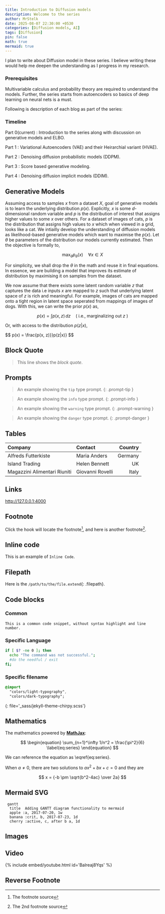 ```yaml
---
title: Introduction to Diffusion models
description: Welcome to the series
author: MrStelk
date: 2025-08-07 22:30:00 +0530
categories: [Diffusion models, AI]
tags: [Diffusion]
pin: false
math: true
mermaid: true
---
```


I plan to write about Diffusion model in these series. I believe writing these would help me deepen the understanding as I progress in my research.

### Prerequisites
Multivariable calculus and probability theory are required to understand the models. Further, the series starts from autoencoders so basics of deep learning on neural nets is a must.

Following is description of each blog as part of the series:

### Timeline

Part 0(current)
: Introduction to the series along with discussion on generative models and ELBO.

Part 1
: Variational Autoencoders (VAE) and their Heirarchial variant (HVAE).

Part 2
: Denoising diffusion probabilistic models (DDPM).

Part 3
: Score based generative modeling.

Part 4
: Denoising diffusion implicit models (DDIM).

## Generative Models
Assuming access to samples $x$ from a dataset $X$, goal of generative models is to learn the underlying distribution $p(x)$. Explicitly, $x$ is some $d$-dimensional random variable and $p$ is the distribution of interest that assigns higher values to some $x$ over others. For a dataset of images of cats, $p$ is the distribution that assigns high values to $x$ which when viewed in a grid, looks like a cat. We intiailly develop the understanding of diffusion models as likelihood-based generative models which want to maximise the $p(x)$. Let $\theta$ be parameters of the distribution our models currently estimated. Then the objective is formally to,

$$
\max_\theta p_{\theta}(x) \quad \forall x \in X
$$

For simplicity, we shall drop the $\theta$ in the math and reuse it in final equations. In essence, we are building a model that improves its estimate of distribution by maximising it on samples from the dataset.

We now assume that there exists some latent random variable $z$ that captures the data i.e inputs $x$ are mapped to $z$ such that underlying latent space of $z$ is rich and meaningful. For example, images of cats are mapped onto a tight region in latent space seperated from mappings of images of dogs. With this, we can write the prior $p(x)$ as,

$$
p(x) = \int p(x, z) \, dz \quad \text{( i.e., marginalizing out } z\text{ )}
$$

Or, with access to the distribution $p(z|x)$,

$$
p(x) = \frac{p(x, z)}}p(z|x)}
$$
## Block Quote

> This line shows the _block quote_.

## Prompts

<!-- markdownlint-capture -->
<!-- markdownlint-disable -->
> An example showing the `tip` type prompt.
{: .prompt-tip }

> An example showing the `info` type prompt.
{: .prompt-info }

> An example showing the `warning` type prompt.
{: .prompt-warning }

> An example showing the `danger` type prompt.
{: .prompt-danger }
<!-- markdownlint-restore -->

## Tables

| Company                      | Contact          | Country |
| :--------------------------- | :--------------- | ------: |
| Alfreds Futterkiste          | Maria Anders     | Germany |
| Island Trading               | Helen Bennett    |      UK |
| Magazzini Alimentari Riuniti | Giovanni Rovelli |   Italy |

## Links

<http://127.0.0.1:4000>

## Footnote

Click the hook will locate the footnote[^footnote], and here is another footnote[^fn-nth-2].

## Inline code

This is an example of `Inline Code`.

## Filepath

Here is the `/path/to/the/file.extend`{: .filepath}.

## Code blocks

### Common

```text
This is a common code snippet, without syntax highlight and line number.
```

### Specific Language

```bash
if [ $? -ne 0 ]; then
  echo "The command was not successful.";
  #do the needful / exit
fi;
```

### Specific filename

```sass
@import
  "colors/light-typography",
  "colors/dark-typography";
```
{: file='_sass/jekyll-theme-chirpy.scss'}

## Mathematics

The mathematics powered by [**MathJax**](https://www.mathjax.org/):

$$
\begin{equation}
  \sum_{n=1}^\infty 1/n^2 = \frac{\pi^2}{6}
  \label{eq:series}
\end{equation}
$$

We can reference the equation as \eqref{eq:series}.

When $a \ne 0$, there are two solutions to $ax^2 + bx + c = 0$ and they are

$$ x = {-b \pm \sqrt{b^2-4ac} \over 2a} $$

## Mermaid SVG

```mermaid
 gantt
  title  Adding GANTT diagram functionality to mermaid
  apple :a, 2017-07-20, 1w
  banana :crit, b, 2017-07-23, 1d
  cherry :active, c, after b a, 1d
```

## Images
<!-- 
### Default (with caption)

![Desktop View](/posts/20190808/mockup.png){: width="972" height="589" }
_Full screen width and center alignment_

### Left aligned

![Desktop View](/posts/20190808/mockup.png){: width="972" height="589" .w-75 .normal}

### Float to left

![Desktop View](/posts/20190808/mockup.png){: width="972" height="589" .w-50 .left}
Praesent maximus aliquam sapien. Sed vel neque in dolor pulvinar auctor. Maecenas pharetra, sem sit amet interdum posuere, tellus lacus eleifend magna, ac lobortis felis ipsum id sapien. Proin ornare rutrum metus, ac convallis diam volutpat sit amet. Phasellus volutpat, elit sit amet tincidunt mollis, felis mi scelerisque mauris, ut facilisis leo magna accumsan sapien. In rutrum vehicula nisl eget tempor. Nullam maximus ullamcorper libero non maximus. Integer ultricies velit id convallis varius. Praesent eu nisl eu urna finibus ultrices id nec ex. Mauris ac mattis quam. Fusce aliquam est nec sapien bibendum, vitae malesuada ligula condimentum.

### Float to right

![Desktop View](/posts/20190808/mockup.png){: width="972" height="589" .w-50 .right}
Praesent maximus aliquam sapien. Sed vel neque in dolor pulvinar auctor. Maecenas pharetra, sem sit amet interdum posuere, tellus lacus eleifend magna, ac lobortis felis ipsum id sapien. Proin ornare rutrum metus, ac convallis diam volutpat sit amet. Phasellus volutpat, elit sit amet tincidunt mollis, felis mi scelerisque mauris, ut facilisis leo magna accumsan sapien. In rutrum vehicula nisl eget tempor. Nullam maximus ullamcorper libero non maximus. Integer ultricies velit id convallis varius. Praesent eu nisl eu urna finibus ultrices id nec ex. Mauris ac mattis quam. Fusce aliquam est nec sapien bibendum, vitae malesuada ligula condimentum.

### Dark/Light mode & Shadow

The image below will toggle dark/light mode based on theme preference, notice it has shadows.

![light mode only](/posts/20190808/devtools-light.png){: .light .w-75 .shadow .rounded-10 w='1212' h='668' }
![dark mode only](/posts/20190808/devtools-dark.png){: .dark .w-75 .shadow .rounded-10 w='1212' h='668' }
 -->
## Video

{% include embed/youtube.html id='Balreaj8Yqs' %}

## Reverse Footnote

[^footnote]: The footnote source
[^fn-nth-2]: The 2nd footnote source
